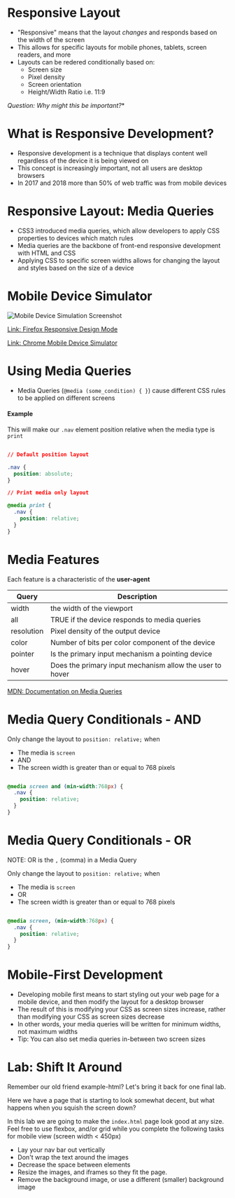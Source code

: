 # Responsive Layout

* "Responsive" means that the layout *changes* and responds based on the width of the screen
* This allows for specific layouts for mobile phones, tablets, screen readers, and more
* Layouts can be redered conditionally based on:
    * Screen size
    * Pixel density
    * Screen orientation
    * Height/Width Ratio i.e. 11:9

*Question: Why might this be important?**


# What is Responsive Development?

* Responsive development is a technique that displays content well regardless of the device it is being viewed on
* This concept is increasingly important, not all users are desktop browsers
* In 2017 and 2018 more than 50% of web traffic was from mobile devices

# Responsive Layout: Media Queries

* CSS3 introduced media queries, which allow developers to apply CSS properties to devices which match rules
* Media queries are the backbone of front-end responsive development with HTML and CSS
* Applying CSS to specific screen widths allows for changing the layout and styles based on the size of a device

# Mobile Device Simulator

![Mobile Device Simulation Screenshot](/images/mobile-device-simulation.png "Mobile Device Simulation Screeenshot")

[Link: Firefox Responsive Design Mode](https://developer.mozilla.org/en-US/docs/Tools/Responsive_Design_Mode "Firefox Responsive Design Mode")

[Link: Chrome Mobile Device Simulator](https://developers.google.com/web/tools/chrome-devtools/device-mode/ "Chrome Mobile Device Simulator")

# Using Media Queries

* Media Queries (`@media (some_condition) { }`) cause different CSS rules to be applied on different screens


#### Example

This will make our `.nav` element position relative when the media type is `print`

```css

// Default position layout

.nav {
  position: absolute;
}

// Print media only layout

@media print {
  .nav {
    position: relative;
  }
}
```

# Media Features

Each feature is a characteristic of the **user-agent**

| Query       | Description                                              |
|-------------|----------------------------------------------------------|
| width       | the width of the viewport                                |
| all         | TRUE if the device responds to media queries             |
| resolution  | Pixel density of the output device                       |
| color       | Number of bits per color component of the device         |
| pointer     | Is the primary input mechanism a pointing device         |
| hover       | Does the primary input mechanism allow the user to hover |

[MDN: Documentation on Media Queries](https://developer.mozilla.org/en-US/docs/Web/CSS/Media_Queries/Using_media_queries "MDN Documentation on Media Queries")

# Media Query Conditionals - AND

Only change the layout to `position: relative;` when

  * The media is `screen`
  * AND
  * The screen width is greater than or equal to 768 pixels

```css

@media screen and (min-width:768px) {
  .nav {
    position: relative;
  }
}
```

# Media Query Conditionals - OR

NOTE: OR is the `,` (comma) in a Media Query

Only change the layout to `position: relative;` when

  * The media is `screen`
  * OR
  * The screen width is greater than or equal to 768 pixels

```css

@media screen, (min-width:768px) {
  .nav {
    position: relative;
  }
}
```

# Mobile-First Development

* Developing mobile first means to start styling out your web page for a mobile device, and then modify the layout for a desktop browser
* The result of this is modifying your CSS as screen sizes increase, rather than modifying your CSS as screen sizes decrease
* In other words, your media queries will be written for minimum widths, not maximum widths
* Tip: You can also set media queries in-between two screen sizes

# Lab: Shift It Around

Remember our old friend example-html? Let's bring it back for one final lab.

Here we have a page that is starting to look somewhat decent, but what happens when you squish the screen down?

In this lab we are going to make the `index.html` page look good at any size. Feel free to use flexbox, and/or grid while you complete the following tasks for mobile view (screen width < 450px)

* Lay your nav bar out vertically
* Don't wrap the text around the images
* Decrease the space between elements
* Resize the images, and iframes so they fit the page.
* Remove the background image, or use a different (smaller) background image
